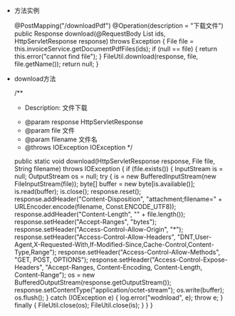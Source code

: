 * 方法实例


    @PostMapping("/downloadPdf")
    @Operation(description = "下载文件")
    public Response<String> download(@RequestBody List<Long> ids, HttpServletResponse response) throws Exception {
        File file = this.invoiceService.getDocumentPdfFiles(ids);
        if (null == file) {
            return this.error("cannot find file");
        }
        FileUtil.download(response, file, file.getName());
        return null;
    }


* download方法



  /**
    * <p>Description: 文件下载</p>
    * @param response HttpServletResponse
    * @param file 文件
    * @param filename 文件名
    * @throws IOException IOException
      */


    public static void download(HttpServletResponse response, File file, String filename) throws IOException {
        if (file.exists()) {
            InputStream is = null;
            OutputStream os = null;
            try {
                is = new BufferedInputStream(new FileInputStream(file));
                byte[] buffer = new byte[is.available()];
                is.read(buffer);
                is.close();
                response.reset();
                response.addHeader("Content-Disposition", "attachment;filename=" + URLEncoder.encode(filename, Const.ENCODE_UTF8));
                response.addHeader("Content-Length", "" + file.length());
                response.setHeader("Accept-Ranges", "bytes");
                response.setHeader("Access-Control-Allow-Origin", "*");
                response.setHeader("Access-Control-Allow-Headers", "DNT,User-Agent,X-Requested-With,If-Modified-Since,Cache-Control,Content-Type,Range");
                response.setHeader("Access-Control-Allow-Methods", "GET, POST, OPTIONS");
                response.setHeader("Access-Control-Expose-Headers", "Accept-Ranges, Content-Encoding, Content-Length, Content-Range");
                os = new BufferedOutputStream(response.getOutputStream());
                response.setContentType("application/octet-stream");
                os.write(buffer);
                os.flush();
            } catch (IOException e) {
                log.error("wodnload", e);
                throw e;
            } finally {
                FileUtil.close(os);
                FileUtil.close(is);
            }
        }
    }